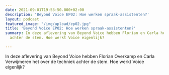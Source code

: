 ```yaml
---
date: 2021-09-01T19:53:50.000+02:00
description: 'Beyond Voice EP02: Hoe werken spraak-assistenten?'
layout: podcast
featured_image: "/img/upload/ep02.jpg"
title: 'Beyond Voice EP02: Hoe werken spraak-assistenten?'
summary: In deze aflevering van Beyond Voice hebben Florian en Carla het over de techniek
  achter de stem. Hoe werkt Voice eigenlijk?

---
```

In deze aflevering van Beyond Voice hebben Florian Overkamp en Carla Verwijmeren het over de techniek achter de stem. Hoe werkt Voice eigenlijk?